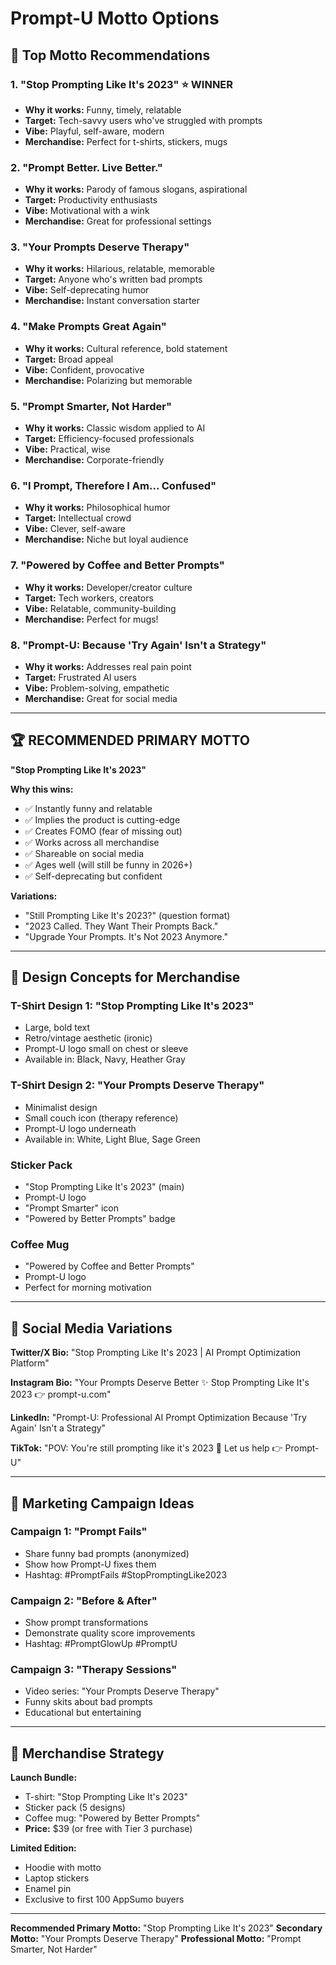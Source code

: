 # Prompt-U Motto Options

## 🎯 Top Motto Recommendations

### 1. **"Stop Prompting Like It's 2023"** ⭐ WINNER
- **Why it works:** Funny, timely, relatable
- **Target:** Tech-savvy users who've struggled with prompts
- **Vibe:** Playful, self-aware, modern
- **Merchandise:** Perfect for t-shirts, stickers, mugs

### 2. **"Prompt Better. Live Better."**
- **Why it works:** Parody of famous slogans, aspirational
- **Target:** Productivity enthusiasts
- **Vibe:** Motivational with a wink
- **Merchandise:** Great for professional settings

### 3. **"Your Prompts Deserve Therapy"**
- **Why it works:** Hilarious, relatable, memorable
- **Target:** Anyone who's written bad prompts
- **Vibe:** Self-deprecating humor
- **Merchandise:** Instant conversation starter

### 4. **"Make Prompts Great Again"**
- **Why it works:** Cultural reference, bold statement
- **Target:** Broad appeal
- **Vibe:** Confident, provocative
- **Merchandise:** Polarizing but memorable

### 5. **"Prompt Smarter, Not Harder"**
- **Why it works:** Classic wisdom applied to AI
- **Target:** Efficiency-focused professionals
- **Vibe:** Practical, wise
- **Merchandise:** Corporate-friendly

### 6. **"I Prompt, Therefore I Am... Confused"**
- **Why it works:** Philosophical humor
- **Target:** Intellectual crowd
- **Vibe:** Clever, self-aware
- **Merchandise:** Niche but loyal audience

### 7. **"Powered by Coffee and Better Prompts"**
- **Why it works:** Developer/creator culture
- **Target:** Tech workers, creators
- **Vibe:** Relatable, community-building
- **Merchandise:** Perfect for mugs!

### 8. **"Prompt-U: Because 'Try Again' Isn't a Strategy"**
- **Why it works:** Addresses real pain point
- **Target:** Frustrated AI users
- **Vibe:** Problem-solving, empathetic
- **Merchandise:** Great for social media

---

## 🏆 RECOMMENDED PRIMARY MOTTO

**"Stop Prompting Like It's 2023"**

**Why this wins:**
- ✅ Instantly funny and relatable
- ✅ Implies the product is cutting-edge
- ✅ Creates FOMO (fear of missing out)
- ✅ Works across all merchandise
- ✅ Shareable on social media
- ✅ Ages well (will still be funny in 2026+)
- ✅ Self-deprecating but confident

**Variations:**
- "Still Prompting Like It's 2023?" (question format)
- "2023 Called. They Want Their Prompts Back."
- "Upgrade Your Prompts. It's Not 2023 Anymore."

---

## 🎨 Design Concepts for Merchandise

### T-Shirt Design 1: "Stop Prompting Like It's 2023"
- Large, bold text
- Retro/vintage aesthetic (ironic)
- Prompt-U logo small on chest or sleeve
- Available in: Black, Navy, Heather Gray

### T-Shirt Design 2: "Your Prompts Deserve Therapy"
- Minimalist design
- Small couch icon (therapy reference)
- Prompt-U logo underneath
- Available in: White, Light Blue, Sage Green

### Sticker Pack
- "Stop Prompting Like It's 2023" (main)
- Prompt-U logo
- "Prompt Smarter" icon
- "Powered by Better Prompts" badge

### Coffee Mug
- "Powered by Coffee and Better Prompts"
- Prompt-U logo
- Perfect for morning motivation

---

## 📱 Social Media Variations

**Twitter/X Bio:**
"Stop Prompting Like It's 2023 | AI Prompt Optimization Platform"

**Instagram Bio:**
"Your Prompts Deserve Better ✨
Stop Prompting Like It's 2023
👉 prompt-u.com"

**LinkedIn:**
"Prompt-U: Professional AI Prompt Optimization
Because 'Try Again' Isn't a Strategy"

**TikTok:**
"POV: You're still prompting like it's 2023 😬
Let us help 👉 Prompt-U"

---

## 🎯 Marketing Campaign Ideas

### Campaign 1: "Prompt Fails"
- Share funny bad prompts (anonymized)
- Show how Prompt-U fixes them
- Hashtag: #PromptFails #StopPromptingLike2023

### Campaign 2: "Before & After"
- Show prompt transformations
- Demonstrate quality score improvements
- Hashtag: #PromptGlowUp #PromptU

### Campaign 3: "Therapy Sessions"
- Video series: "Your Prompts Deserve Therapy"
- Funny skits about bad prompts
- Educational but entertaining

---

## 🎁 Merchandise Strategy

**Launch Bundle:**
- T-shirt: "Stop Prompting Like It's 2023"
- Sticker pack (5 designs)
- Coffee mug: "Powered by Better Prompts"
- **Price:** $39 (or free with Tier 3 purchase)

**Limited Edition:**
- Hoodie with motto
- Laptop stickers
- Enamel pin
- Exclusive to first 100 AppSumo buyers

---

**Recommended Primary Motto:** "Stop Prompting Like It's 2023"
**Secondary Motto:** "Your Prompts Deserve Therapy"
**Professional Motto:** "Prompt Smarter, Not Harder"

